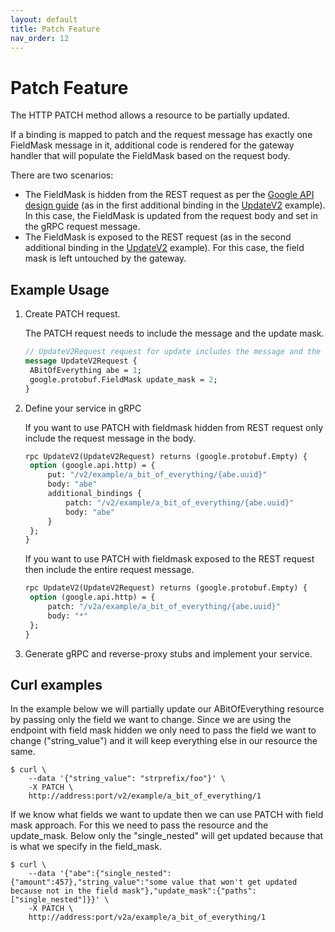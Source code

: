 ```yaml
---
layout: default
title: Patch Feature
nav_order: 12
---
```


# Patch Feature

The HTTP PATCH method allows a resource to be partially updated.

If a binding is mapped to patch and the request message has exactly one
FieldMask message in it, additional code is rendered for the gateway
handler that will populate the FieldMask based on the request body.

There are two scenarios:

- The FieldMask is hidden from the REST request as per the
  [Google API design guide](https://cloud.google.com/apis/design/standard_methods#update)
  (as in the first additional binding in the
  [UpdateV2](https://github.com/grpc-ecosystem/grpc-gateway/blob/master/examples/internal/proto/examplepb/a_bit_of_everything.proto#L366)
  example).
  In this case, the FieldMask is updated from the request body and
  set in the gRPC request message.
- The FieldMask is exposed to the REST request (as in the second
  additional binding in the
  [UpdateV2](https://github.com/grpc-ecosystem/grpc-gateway/blob/master/examples/internal/proto/examplepb/a_bit_of_everything.proto#L370)
  example).
  For this case, the field mask is left untouched by the gateway.

## Example Usage

1. Create PATCH request.

   The PATCH request needs to include the message and the update mask.

   ```protobuf
   // UpdateV2Request request for update includes the message and the update mask
   message UpdateV2Request {
   	ABitOfEverything abe = 1;
   	google.protobuf.FieldMask update_mask = 2;
   }
   ```

2. Define your service in gRPC

   If you want to use PATCH with fieldmask hidden from REST request only include the request message in the body.

   ```protobuf
   rpc UpdateV2(UpdateV2Request) returns (google.protobuf.Empty) {
   	option (google.api.http) = {
   		put: "/v2/example/a_bit_of_everything/{abe.uuid}"
   		body: "abe"
   		additional_bindings {
   			patch: "/v2/example/a_bit_of_everything/{abe.uuid}"
   			body: "abe"
   		}
   	};
   }
   ```

   If you want to use PATCH with fieldmask exposed to the REST request then include the entire request message.

   ```protobuf
   rpc UpdateV2(UpdateV2Request) returns (google.protobuf.Empty) {
   	option (google.api.http) = {
   		patch: "/v2a/example/a_bit_of_everything/{abe.uuid}"
   		body: "*"
   	};
   }
   ```

3. Generate gRPC and reverse-proxy stubs and implement your service.

## Curl examples

In the example below we will partially update our ABitOfEverything
resource by passing only the field we want to change. Since we are
using the endpoint with field mask hidden we only need to pass the
field we want to change ("string_value") and it will keep everything
else in our resource the same.

```shell
$ curl \
	--data '{"string_value": "strprefix/foo"}' \
	-X PATCH \
	http://address:port/v2/example/a_bit_of_everything/1
```

If we know what fields we want to update then we can use PATCH with
field mask approach. For this we need to pass the resource and the
update_mask. Below only the "single_nested" will get updated because
that is what we specify in the field_mask.

```shell
$ curl \
	--data '{"abe":{"single_nested":{"amount":457},"string_value":"some value that won't get updated because not in the field mask"},"update_mask":{"paths":["single_nested"]}}' \
	-X PATCH \
	http://address:port/v2a/example/a_bit_of_everything/1
```
